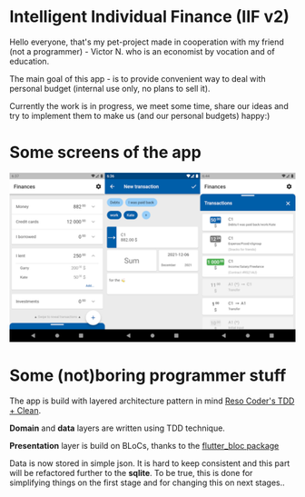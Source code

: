# Intelligent Individual Finance (IIF v2)

Hello everyone, that's my pet-project made in cooperation with my friend (not a programmer) - Victor N. who is an economist by vocation and of education.

The main goal of this app - is to provide convenient way to deal with personal budget (internal use only, no plans to sell it).

Currently the work is in progress, we meet some time, share our ideas and try to implement them to make us (and our personal budgets) happy:)

# Some screens of the app
![Screenshots](screenshots/sc.png)

# Some (not)boring programmer stuff

The app is build with layered architecture pattern in mind [Reso Coder's TDD + Clean](https://resocoder.com/2019/08/27/flutter-tdd-clean-architecture-course-1-explanation-project-structure).

**Domain** and **data** layers are written using TDD technique.

**Presentation** layer is build on BLoCs, thanks to the [flutter_bloc package](https://pub.dev/packages/flutter_bloc)

Data is now stored in simple json. It is hard to keep consistent and this part will be refactored further to the **sqlite**. To be true, this is done  for simplifying things on the first stage and for changing this on next stages..
